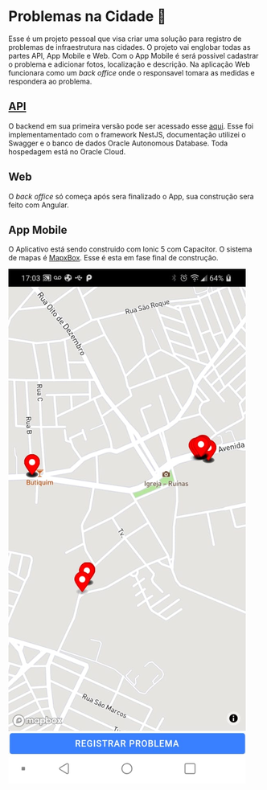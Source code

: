 # Problemas na Cidade :construction: 

Esse é um projeto pessoal que visa criar uma solução para registro de problemas de infraestrutura nas cidades. 
O projeto vai englobar todas as partes API, App Mobile e Web.
Com o App Mobile é será possivel cadastrar o problema e adicionar fotos, localização e descrição. 
Na aplicação Web funcionara como um *back office* onde o responsavel tomara as medidas e respondera ao problema.

## [API](ttp://problemascidade.duckdns.org/api)

O backend em sua primeira versão pode ser acessado esse
[aqui](https://github.com/jpbbrito/backend-api-pc). Esse foi implementamentado com o framework NestJS, documentação utilizei o Swagger e o banco de dados Oracle Autonomous Database. Toda hospedagem está no Oracle Cloud. 
## Web

O *back office* só começa após sera finalizado o App, sua construção sera feito com Angular.

## App Mobile

O Aplicativo está sendo construido com Ionic 5 com Capacitor. O sistema de mapas é [MapxBox](https://www.mapbox.com/). Esse é esta em fase final de construção.

![Imagem](image1.jpeg)
